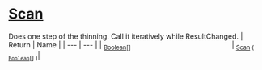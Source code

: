 # [Scan](./HSCPThinningStep-100664158.md)

Does one step of the thinning. Call it iteratively while ResultChanged.
| Return | Name | 
| --- | --- | 
| <sub>[Boolean](https://docs.microsoft.com/en-us/dotnet/api/System.Boolean)[]</sub><img width=200/>| <sub>[Scan](./HSCPThinningStep-100664158.md) ( [`Boolean`](https://docs.microsoft.com/en-us/dotnet/api/System.Boolean)[] )</sub>| <br>



